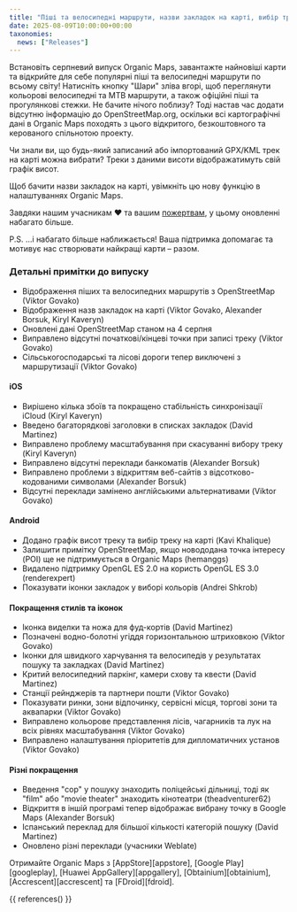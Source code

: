 ```yaml
---
title: "Піші та велосипедні маршрути, назви закладок на карті, вибір треку, графік висот та багато іншого в серпневому випуску"
date: 2025-08-09T10:00:00+00:00
taxonomies:
  news: ["Releases"]
---
```


Встановіть серпневий випуск Organic Maps, завантажте найновіші карти та відкрийте для себе популярні піші та велосипедні маршрути по всьому світу! Натисніть кнопку "Шари" зліва вгорі, щоб переглянути кольорові велосипедні та MTB маршрути, а також офіційні піші та прогулянкові стежки. Не бачите нічого поблизу? Тоді настав час додати відсутню інформацію до OpenStreetMap.org, оскільки всі картографічні дані в Organic Maps походять з цього відкритого, безкоштовного та керованого спільнотою проекту.

Чи знали ви, що будь-який записаний або імпортований GPX/KML трек на карті можна вибрати? Треки з даними висоти відображатимуть свій графік висот.

Щоб бачити назви закладок на карті, увімкніть цю нову функцію в налаштуваннях Organic Maps.

Завдяки нашим учасникам ❤️ та вашим [пожертвам](@/donate/index.uk.md), у цьому оновленні набагато більше.

P.S. ...і набагато більше наближається! Ваша підтримка допомагає та мотивує нас створювати найкращі карти – разом.

### Детальні примітки до випуску

- Відображення піших та велосипедних маршрутів з OpenStreetMap (Viktor Govako)
- Відображення назв закладок на карті (Viktor Govako, Alexander Borsuk, Kiryl Kaveryn)
- Оновлені дані OpenStreetMap станом на 4 серпня
- Виправлено відсутні початкові/кінцеві точки при записі треку (Viktor Govako)
- Сільськогосподарські та лісові дороги тепер виключені з маршрутизації (Viktor Govako)

#### iOS
- Вирішено кілька збоїв та покращено стабільність синхронізації iCloud (Kiryl Kaveryn)
- Введено багаторядкові заголовки в списках закладок (David Martinez)
- Виправлено проблему масштабування при скасуванні вибору треку (Kiryl Kaveryn)
- Виправлено відсутні переклади банкоматів (Alexander Borsuk)
- Виправлено проблеми з відкриттям веб-сайтів з відсотково-кодованими символами (Alexander Borsuk)
- Відсутні переклади замінено англійськими альтернативами (Viktor Govako)

#### Android
- Додано графік висот треку та вибір треку на карті (Kavi Khalique)
- Залишити примітку OpenStreetMap, якщо новододана точка інтересу (POI) ще не підтримується в Organic Maps (hemanggs)
- Видалено підтримку OpenGL ES 2.0 на користь OpenGL ES 3.0 (renderexpert)
- Показувати іконки закладок у виборі кольорів (Andrei Shkrob)

#### Покращення стилів та іконок
- Іконка виделки та ножа для фуд-кортів (David Martinez)
- Позначені водно-болотні угіддя горизонтальною штриховкою (Viktor Govako)
- Іконки для швидкого харчування та велосипедів у результатах пошуку та закладках (David Martinez)
- Критий велосипедний паркінг, камери схову та квести (David Martinez)
- Станції рейнджерів та партнери пошти (Viktor Govako)
- Показувати ринки, зони відпочинку, сервісні місця, торгові зони та аквапарки (Viktor Govako)
- Виправлено кольорове представлення лісів, чагарників та лук на всіх рівнях масштабування (Viktor Govako)
- Виправлено налаштування пріоритетів для дипломатичних установ (Viktor Govako)

#### Різні покращення
- Введення "cop" у пошуку знаходить поліцейські дільниці, тоді як "film" або "movie theater" знаходить кінотеатри (theadventurer62)
- Відкриття в іншій програмі тепер відображає вибрану точку в Google Maps (Alexander Borsuk)
- Іспанський переклад для більшої кількості категорій пошуку (David Martinez)
- Оновлено різні переклади (учасники Weblate)

Отримайте Organic Maps з [AppStore][appstore], [Google Play][googleplay], [Huawei AppGallery][appgallery], [Obtainium][obtainium], [Accrescent][accrescent] та [FDroid][fdroid].

{{ references() }}
